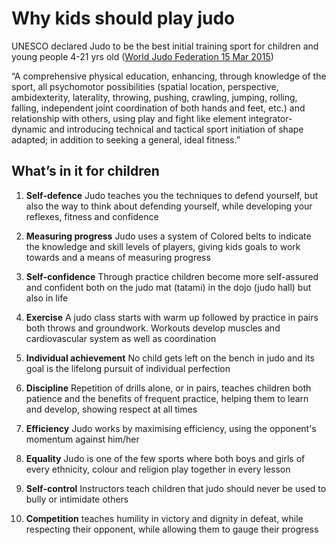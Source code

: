 # Why kids should play judo

UNESCO declared Judo to be the best initial training sport for children and young people 4-21 yrs old ([World Judo Federation 15 Mar 2015](https://www.facebook.com/World.Judo.Federation/posts/unesco-have-declared-judo-as-the-best-initial-training-sport-for-children-and-yo/905585219463624/))

“A comprehensive physical education, enhancing, through knowledge of the sport, all psychomotor possibilities (spatial location, perspective, ambidexterity, laterality, throwing, pushing, crawling, jumping, rolling, falling, independent joint coordination of both hands and feet, etc.) and relationship with others, using play and fight like element integrator-dynamic and introducing technical and tactical sport initiation of shape adapted; in addition to seeking a general, ideal fitness.”

## What’s in it for children

1.  **Self-defence** Judo teaches you the techniques to defend yourself, but also the way to think about defending yourself, while developing your reflexes, fitness and confidence

2.  **Measuring progress** Judo uses a system of Colored belts to indicate the knowledge and skill levels of players, giving kids goals to work towards and a means of measuring progress

3.  **Self-confidence** Through practice children become more self-assured and confident both on the judo mat (tatami) in the dojo (judo hall) but also in life

4.  **Exercise** A judo class starts with warm up followed by practice in pairs both throws and groundwork. Workouts develop muscles and cardiovascular system as well as coordination

5.  **Individual achievement** No child gets left on the bench in judo and its goal is the lifelong pursuit of individual perfection

6.  **Discipline** Repetition of drills alone, or in pairs, teaches children both patience and the benefits of frequent practice, helping them to learn and develop, showing respect at all times

7.  **Efficiency** Judo works by maximising efficiency, using the opponent's momentum against him/her

8.  **Equality** Judo is one of the few sports where both boys and girls of every ethnicity, colour and religion play together in every lesson

9.  **Self-control** Instructors teach children that judo should never be used to bully or intimidate others

10. **Competition** teaches humility in victory and dignity in defeat, while respecting their opponent, while allowing them to gauge their progress
